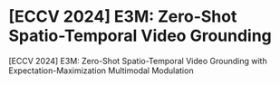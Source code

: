 # [ECCV 2024] E3M: Zero-Shot Spatio-Temporal Video Grounding
[ECCV 2024] E3M: Zero-Shot Spatio-Temporal Video Grounding with Expectation-Maximization Multimodal Modulation
